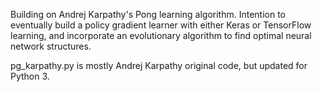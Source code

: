 Building on Andrej Karpathy's Pong learning algorithm. Intention to eventually build a policy gradient learner with either Keras or TensorFlow learning, and incorporate an evolutionary algorithm to find optimal neural network structures.

pg_karpathy.py is mostly Andrej Karpathy original code, but updated for Python 3.
